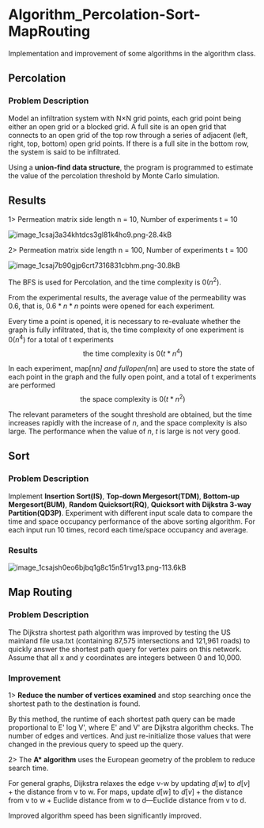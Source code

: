 # Algorithm_Percolation-Sort-MapRouting

Implementation and improvement of some algorithms in the algorithm class. 

## Percolation

### Problem Description

Model an infiltration system with N×N grid points, each grid point being either an open grid or a blocked grid. A full site is an open grid that connects to an open grid of the top row through a series of adjacent (left, right, top, bottom) open grid points. If there is a full site in the bottom row, the system is said to be infiltrated. 

Using a **union-find data structure**, the program is programmed to estimate the value of the percolation threshold by Monte Carlo simulation. 

## Results

1> Permeation matrix side length n = 10, Number of experiments t = 10

![image_1csaj3a34khtdcs3gl81k4ho9.png-28.4kB][1]

2> Permeation matrix side length n = 100, Number of experiments t = 100

![image_1csaj7b90gjp6crt7316831cbhm.png-30.8kB][2]

The BFS is used for Percolation, and the time complexity is $0 (n^2)$. 

From the experimental results, the average value of the permeability was $0.6$, that is, $0.6*n*n$ points were opened for each experiment.

Every time a point is opened, it is necessary to re-evaluate whether the graph is fully infiltrated, that is, the time complexity of one experiment is $0(n^4)$ for a total of t experiments $$\text{the time complexity is }0(t*n^4)$$

In each experiment, map[n*n] and fullopen[n*n] are used to store the state of each point in the graph and the fully open point, and a total of t experiments are performed $$\text{the space complexity is }0(t*n^2)$$ 

The relevant parameters of the sought threshold are obtained, but the time increases rapidly with the increase of $n$, and the space complexity is also large. The performance when the value of $n$, $t$ is large is not very good. 

## Sort

### Problem Description

Implement **Insertion Sort(IS)**, **Top-down Mergesort(TDM)**, **Bottom-up Mergesort(BUM)**, **Random Quicksort(RQ)**, **Quicksort with Dijkstra 3-way Partition(QD3P)**. Experiment with different input scale data to compare the time and space occupancy performance of the above sorting algorithm. For each input run 10 times, record each time/space occupancy and average. 

### Results

![image_1csajsh0eo6bjbq1g8c15n51rvg13.png-113.6kB][3]

## Map Routing

### Problem Description

The Dijkstra shortest path algorithm was improved by testing the US mainland file usa.txt (containing 87,575 intersections and 121,961 roads) to quickly answer the shortest path query for vertex pairs on this network. Assume that all x and y coordinates are integers between 0 and 10,000. 

### Improvement

1> **Reduce the number of vertices examined** and stop searching once the shortest path to the destination is found. 

By this method, the runtime of each shortest path query can be made proportional to E' log V', where E' and V' are Dijkstra algorithm checks. The number of edges and vertices. And just re-initialize those values that were changed in the previous query to speed up the query. 

2> The **A\* algorithm** uses the European geometry of the problem to reduce search time. 

For general graphs, Dijkstra relaxes the edge v-w by updating $d[w]$ to $d[v] + \text{the distance from v to w}$. For maps, update $d[w]$ to $d[v] + \text{the distance from v to w} + \text{Euclide distance from w to d} — \text{Euclide distance from v to d}$. 

Improved algorithm speed has been significantly improved. 


  [1]: http://static.zybuluo.com/JosieException/st3srar0ud7nty0jq995yrkk/image_1csaj3a34khtdcs3gl81k4ho9.png
  [2]: http://static.zybuluo.com/JosieException/9oz6i4grbu3osugat7zih7uo/image_1csaj7b90gjp6crt7316831cbhm.png
  [3]: http://static.zybuluo.com/JosieException/p5h32wvxj1f91w4dxcvp7ki9/image_1csajsh0eo6bjbq1g8c15n51rvg13.png